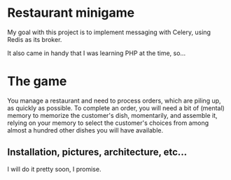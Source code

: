 # Restaurant minigame

My goal with this project is to implement messaging with Celery, using Redis as its broker.

It also came in handy that I was learning PHP at the time, so...

# The game
You manage a restaurant and need to process orders, which are piling up, as quickly as possible. 
To complete an order, you will need a bit of (mental) memory to memorize the customer's dish, momentarily, 
and assemble it, relying on your memory to select the customer's choices from among almost a hundred other 
dishes you will have available.

## Installation, pictures, architecture, etc...
I will do it pretty soon, I promise.